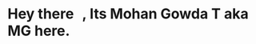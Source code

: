 # Hey there <img src="https://github.com/TheDudeThatCode/TheDudeThatCode/blob/master/Assets/Hi.gif" width="10px">, Its Mohan Gowda T aka MG here.
